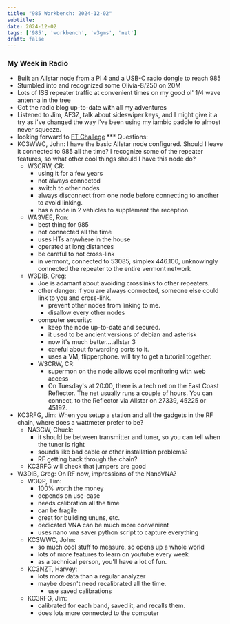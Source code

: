 ```yaml
---
title: "985 Workbench: 2024-12-02"
subtitle:
date: 2024-12-02
tags: ['985', 'workbench', 'w3gms', 'net']
draft: false
---
```


### My Week in Radio
- Built an Allstar node
  from a PI 4
  and a USB-C radio dongle
  to reach 985
- Stumbled into and recognized some Olivia-8/250 on 20M
- Lots of ISS repeater traffic at convenient times
  on my good ol' 1/4 wave antenna in the tree
- Got the radio blog up-to-date with all my adventures
- Listened to Jim, AF3Z, talk about sideswiper keys,
  and I might give it a try
  as i've changed the way I've been using
  my iambic paddle to almost never squeeze.
- looking forward to [FT Challege](https://www.rttycontesting.com/ft-challenge/)
*** Questions:
- KC3WWC, John:
  I have the basic Allstar node configured.
  Should I leave it connected to 985 all the time?
  I recognize some of the repeater features,
  so what other cool things should I have this node do?
  - W3CRW, CR:
    - using it for a few years
    - not always connected
    - switch to other nodes
    - always disconnect from one node before connecting to another
      to avoid linking.
    - has a node in 2 vehicles to supplement the reception.
  - WA3VEE, Ron:
    - best thing for 985
    - not connected all the time
    - uses HTs anywhere in the house
    - operated at long distances
    - be careful to not cross-link
    - in vermont, connected to 53085, simplex 446.100, unknowingly connected
      the repeater to the entire vermont network
  - W3DIB, Greg:
    - Joe is adamant about avoiding crosslinks to other repeaters.
    - other danger: if you are always connected,
      someone else could link to you and cross-link.
      - prevent other nodes from linking to me.
      - disallow every other nodes
    - computer security:
      - keep the node up-to-date and secured.
      - it used to be ancient versions of debian and asterisk
      - now it's much better....allstar 3
      - careful about forwarding ports to it.
      - uses a VM, flipperphone. will try to get a tutorial together.
    - W3CRW, CR:
      - supermon on the node allows cool monitoring with web access
      - On Tuesday's at 20:00, there is a tech net on the East Coast Reflector.
        The net usually runs a couple of hours.
        You can connect, to the Reflector via Allstar on 27339, 45225 or 45192.
- KC3RFG, Jim:
  When you setup a station and all the gadgets in the RF chain,
  where does a wattmeter prefer to be?
  - NA3CW, Chuck:
    - it should be between transmitter and tuner,
      so you can tell when the tuner is right
    - sounds like bad cable or other installation problems?
    - RF getting back through the chain?
  - KC3RFG will check that jumpers are good
- W3DIB, Greg:
  On RF now, impressions of the NanoVNA?
  - W3QP, Tim:
    - 100% worth the money
    - depends on use-case
    - needs calibration all the time
    - can be fragile
    - great for building ununs, etc.
    - dedicated VNA can be much more convenient
    - uses nano vna saver python script to capture everything
  - KC3WWC, John:
    - so much cool stuff to measure, so opens up a whole world
    - lots of more features to learn on youtube every week
    - as a technical person, you'll have a lot of fun.
  - KC3NZT, Harvey:
    - lots more data than a regular analyzer
    - maybe doesn't need recalibrated all the time.
      - use saved calibrations
  - KC3RFG, Jim:
    - calibrated for each band, saved it, and recalls them.
    - does lots more connected to the computer

<!--more-->
